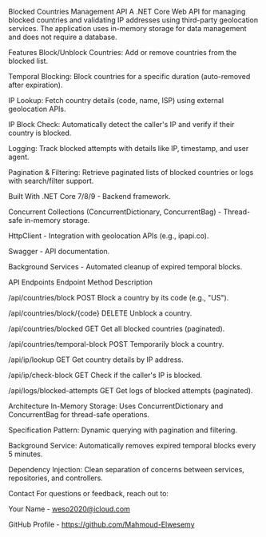 Blocked Countries Management API
A .NET Core Web API for managing blocked countries and validating IP addresses using third-party geolocation services. The application uses in-memory storage for data management and does not require a database.

Features
Block/Unblock Countries: Add or remove countries from the blocked list.

Temporal Blocking: Block countries for a specific duration (auto-removed after expiration).

IP Lookup: Fetch country details (code, name, ISP) using external geolocation APIs.

IP Block Check: Automatically detect the caller's IP and verify if their country is blocked.

Logging: Track blocked attempts with details like IP, timestamp, and user agent.

Pagination & Filtering: Retrieve paginated lists of blocked countries or logs with search/filter support.

Built With
.NET Core 7/8/9 - Backend framework.

Concurrent Collections (ConcurrentDictionary, ConcurrentBag) - Thread-safe in-memory storage.

HttpClient - Integration with geolocation APIs (e.g., ipapi.co).

Swagger - API documentation.

Background Services - Automated cleanup of expired temporal blocks.

API Endpoints
Endpoint	Method	Description

/api/countries/block	POST	Block a country by its code (e.g., "US").

/api/countries/block/{code}	DELETE	Unblock a country.

/api/countries/blocked	GET	Get all blocked countries (paginated).

/api/countries/temporal-block	POST	Temporarily block a country.

/api/ip/lookup	GET	Get country details by IP address.

/api/ip/check-block	GET	Check if the caller's IP is blocked.

/api/logs/blocked-attempts	GET	Get logs of blocked attempts (paginated).


Architecture
In-Memory Storage: Uses ConcurrentDictionary and ConcurrentBag for thread-safe operations.

Specification Pattern: Dynamic querying with pagination and filtering.

Background Service: Automatically removes expired temporal blocks every 5 minutes.

Dependency Injection: Clean separation of concerns between services, repositories, and controllers.

Contact
For questions or feedback, reach out to:

Your Name - weso2020@icloud.com

GitHub Profile - https://github.com/Mahmoud-Elwesemy

